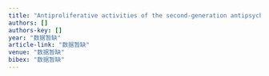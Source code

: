 ```yaml
---
title: "Antiproliferative activities of the second-generation antipsychotic drug sertindole against breast cancers with a potential application for treatment of breast-to-brain metastases"
authors: []
authors-key: []
year: "数据暂缺"
article-link: "数据暂缺"
venue: "数据暂缺"
bibex: "数据暂缺"
---
```

